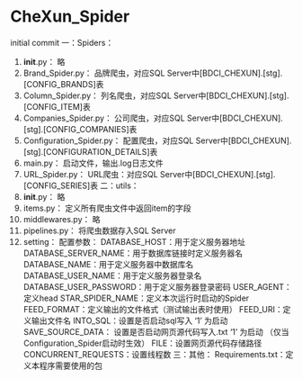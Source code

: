# CheXun_Spider
initial commit
一：Spiders：
1.	__init__.py：
略
2.	Brand_Spider.py：
品牌爬虫，对应SQL Server中[BDCI_CHEXUN].[stg].[CONFIG_BRANDS]表
3.  Column_Spider.py：
列名爬虫，对应SQL Server中[BDCI_CHEXUN].[stg].[CONFIG_ITEM]表
4.  Companies_Spider.py：
		公司爬虫，对应SQL Server中[BDCI_CHEXUN].[stg].[CONFIG_COMPANIES]表
5.  Configuration_Spider.py：
		配置爬虫，对应SQL Server中[BDCI_CHEXUN].[stg].[CONFIGURATION_DETAILS]表
6.  main.py：
启动文件，输出.log日志文件
7.  URL_Spider.py：
		URL爬虫：对应SQL Server中[BDCI_CHEXUN].[stg].[CONFIG_SERIES]表
二：utils：
1.	__init__.py：
略
2.	items.py：
定义所有爬虫文件中返回item的字段
3.	middlewares.py：
略
4.	pipelines.py：
将爬虫数据存入SQL Server
5.	setting：
配置参数：
	DATABASE_HOST：用于定义服务器地址
	DATABASE_SERVER_NAME：用于数据库链接时定义服务器名
	DATABASE_NAME：用于定义服务器中数据库名
	DATABASE_USER_NAME：用于定义服务器登录名
	DATABASE_USER_PASSWORD：用于定义服务器登录密码
	USER_AGENT：定义head
	STAR_SPIDER_NAME：定义本次运行时启动的Spider
	FEED_FORMAT：定义输出的文件格式（测试输出表时使用）
	FEED_URI：定义输出文件名
	INTO_SQL：设置是否启动sql写入 ‘1’ 为启动
	SAVE_SOURCE_DATA：
	设置是否启动网页源代码写入.txt ‘1’ 为启动
	（仅当Configuration_Spider启动时生效）
	FILE：设置网页源代码存储路径
	CONCURRENT_REQUESTS：设置线程数
三：其他：
	Requirements.txt：定义本程序需要使用的包

